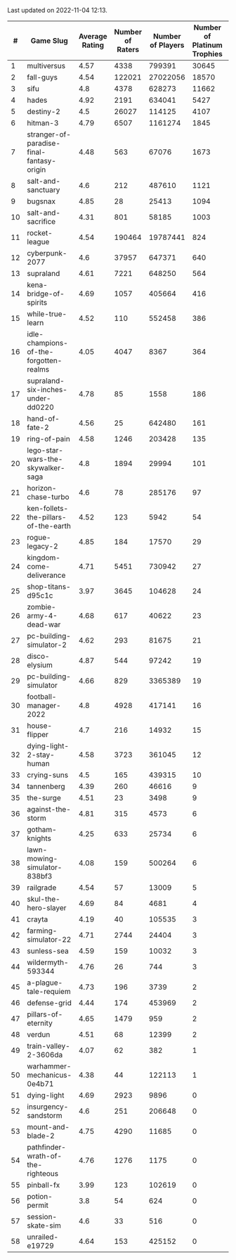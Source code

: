 Last updated on 2022-11-04 12:13.


|#|Game Slug|Average Rating|Number of Raters|Number of Players|Number of Platinum Trophies|Max Rarity (%)|
|---|---|---|---|---|---|---|
|1|multiversus|4.57|4338|799391|30645|79|
|2|fall-guys|4.54|122021|27022056|18570|3|
|3|sifu|4.8|4378|628273|11662|96|
|4|hades|4.92|2191|634041|5427|89|
|5|destiny-2|4.5|26027|114125|4107|96|
|6|hitman-3|4.79|6507|1161274|1845|48|
|7|stranger-of-paradise-final-fantasy-origin|4.48|563|67076|1673|98|
|8|salt-and-sanctuary|4.6|212|487610|1121|83|
|9|bugsnax|4.85|28|25413|1094|97|
|10|salt-and-sacrifice|4.31|801|58185|1003|91|
|11|rocket-league|4.54|190464|19787441|824|75|
|12|cyberpunk-2077|4.6|37957|647371|640|61|
|13|supraland|4.61|7221|648250|564|99|
|14|kena-bridge-of-spirits|4.69|1057|405664|416|94|
|15|while-true-learn|4.52|110|552458|386|93|
|16|idle-champions-of-the-forgotten-realms|4.05|4047|8367|364|1|
|17|supraland-six-inches-under-dd0220|4.78|85|1558|186|99|
|18|hand-of-fate-2|4.56|25|642480|161|72|
|19|ring-of-pain|4.58|1246|203428|135|97|
|20|lego-star-wars-the-skywalker-saga|4.8|1894|29994|101|98|
|21|horizon-chase-turbo|4.6|78|285176|97|83|
|22|ken-follets-the-pillars-of-the-earth|4.52|123|5942|54|52|
|23|rogue-legacy-2|4.85|184|17570|29|0.2|
|24|kingdom-come-deliverance|4.71|5451|730942|27|30|
|25|shop-titans-d95c1c|3.97|3645|104628|24|98|
|26|zombie-army-4-dead-war|4.68|617|40622|23|66|
|27|pc-building-simulator-2|4.62|293|81675|21|75|
|28|disco-elysium|4.87|544|97242|19|28|
|29|pc-building-simulator|4.66|829|3365389|19|48|
|30|football-manager-2022|4.8|4928|417141|16|49|
|31|house-flipper|4.7|216|14932|15|93|
|32|dying-light-2-stay-human|4.58|3723|361045|12|0.6|
|33|crying-suns|4.5|165|439315|10|65|
|34|tannenberg|4.39|260|46616|9|84|
|35|the-surge|4.51|23|3498|9|94|
|36|against-the-storm|4.81|315|4573|6|9|
|37|gotham-knights|4.25|633|25734|6|34|
|38|lawn-mowing-simulator-838bf3|4.08|159|500264|6|89|
|39|railgrade|4.54|57|13009|5|98|
|40|skul-the-hero-slayer|4.69|84|4681|4|96|
|41|crayta|4.19|40|105535|3|23|
|42|farming-simulator-22|4.71|2744|24404|3|81|
|43|sunless-sea|4.59|159|10032|3|37|
|44|wildermyth-593344|4.76|26|744|3|90|
|45|a-plague-tale-requiem|4.73|196|3739|2|92|
|46|defense-grid|4.44|174|453969|2|80|
|47|pillars-of-eternity|4.65|1479|959|2|79|
|48|verdun|4.51|68|12399|2|71|
|49|train-valley-2-3606da|4.07|62|382|1|88|
|50|warhammer-mechanicus-0e4b71|4.38|44|122113|1|22|
|51|dying-light|4.69|2923|9896|0|96|
|52|insurgency-sandstorm|4.6|251|206648|0|7|
|53|mount-and-blade-2|4.75|4290|11685|0|25|
|54|pathfinder-wrath-of-the-righteous|4.76|1276|1175|0|0.2|
|55|pinball-fx|3.99|123|102619|0|86|
|56|potion-permit|3.8|54|624|0|98|
|57|session-skate-sim|4.6|33|516|0|21|
|58|unrailed-e19729|4.64|153|425152|0|0.9|
